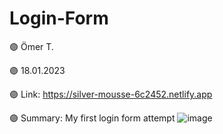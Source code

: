 # Login-Form

🟣 Ömer T.

🟣 18.01.2023

🟣 Link: https://silver-mousse-6c2452.netlify.app

🟣 Summary: My first login form attempt
![image](https://user-images.githubusercontent.com/122406455/213215550-47a00100-2166-4681-8b62-77cb89fb0e82.png)

